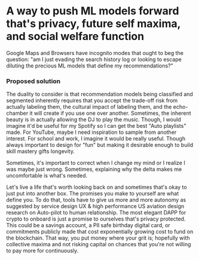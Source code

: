 # A way to push ML models forward that's privacy, future self maxima, and social welfare function

Google Maps and Browsers have incognito modes that ought to beg the question: "am I just evading the search history log or looking to escape diluting the precious ML models that define my recommendations?"

### Proposed solution
The duality to consider is that recommendation models being classified and segmented inherently requires that you accept the trade-off risk from actually labeling them, the cultural impact of labeling them, and the echo-chamber it will create if you use one over another. Sometimes, the inherent beauty is in actually allowing the DJ to play the music. Though, I would imagine it'd be useful for my Spotify so I can get the best "Auto playlists" made. For YouTube, maybe I need inspiration to sample from another interest. For school and work, I imagine it would be really useful. Though always important to design for "fun" but making it desirable enough to build skill mastery gifts longevity.

Sometimes, it's important to correct when I change my mind or I realize I was maybe just wrong. Sometimes, explaining why the delta makes me uncomfortable is what's needed.

Let's live a life that's worth looking back on and sometimes that's okay to just put into another box. The promises you make to yourself are what define you. To do that, tools have to give us more and more autonomy as suggested by service design UX & high performance US aviation design research on Auto-pilot to human relationship. The most elegant DAPP for crypto to onboard is just a promise to ourselves that's privacy protected. This could be a savings account, a PII safe birthday digital card, or commitments publicly made that cost exponentially growing cost to fund on the blockchain. That way, you put money where your grit is; hopefully with collective maxima and not risking capital on chances that you're not willing to pay more for continuously.
